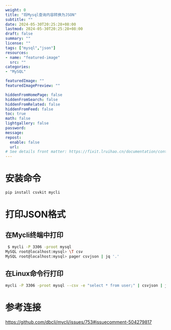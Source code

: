 ```yaml
---
weight: 0
title: "将Mysql查询内容转换为JSON"
subtitle: ""
date: 2024-05-30T20:25:28+08:00
lastmod: 2024-05-30T20:25:28+08:00
draft: false
summary: ""
license: ""
tags: ["mysql","json"]
resources:
- name: "featured-image"
  src: ""
categories: 
- "MySQL"

featuredImage: ""
featuredImagePreview: ""

hiddenFromHomePage: false
hiddenFromSearch: false
hiddenFromRelated: false
hiddenFromFeed: false
toc: true
math: false
lightgallery: false
password:
message:
repost:
  enable: false
  url: 
# See details front matter: https://fixit.lruihao.cn/documentation/content-management/introduction/#front-matter
---
```


<!--more-->

# 安装命令
```bash
pip install csvkit mycli
```

# 打印JSON格式

## 在Mycli终端中打印

```bash
 $ mycli -P 3306 -proot mysql
MySQL root@localhost:mysql> \T csv
MySQL root@localhost:mysql> pager csvjson | jq '.'

```

## 在Linux命令行打印

```bash
mycli -P 3306 -proot mysql --csv -e "select * from user;" | csvjson | jq .

```

# 参考连接
https://github.com/dbcli/mycli/issues/753#issuecomment-504279817